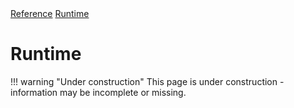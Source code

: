 <div class="ompdoc-reference-breadcrumbs">
<a href="../../../">Reference</a>
<a href="../../">Runtime</a>
</div>

# Runtime

!!! warning "Under construction"
    This page is under construction - information may be incomplete or missing.
